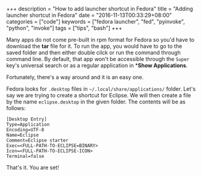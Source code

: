 +++
description = "How to add launcher shortcut in Fedora"
title = "Adding launcher shortcut in Fedora"
date = "2016-11-13T00:33:29+08:00"
categories = ["code"]
keywords = ["fedora launcher", "fed", "pyinvoke", "python", "invoke"]
tags = ["tips", "bash"]
+++

Many apps do not come pre-built in rpm format for Fedora so you'd have to download the **tar** file for it.
To run the app, you would have to go to the saved folder and then either double cilck or run the command through
command line. By default, that app won't be accessible through the `Super` key's universal search or
as a regular application in ***Show Applications**.

Fortunately, there's a way around and it is an easy one.

Fedora looks for `.desktop` files in `~/.local/share/applications/` folder.
Let's say we are trying to create a shortcut for Eclipse. We will then create
a file by the name `eclipse.desktop` in the given folder.
The contents will be as follows:


```config
[Desktop Entry]
Type=Application
Encoding=UTF-8
Name=Eclipse
Comment=Eclipse starter
Exec=<FULL-PATH-TO-ECLIPSE=BINARY>
Icon=<FULL-PATH-TO-ECLIPSE-ICON>
Terminal=false
```


That's it. You are set!